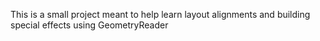 This is a small project meant to help learn layout alignments and building special effects using GeometryReader
